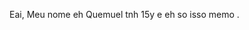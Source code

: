 Eai, Meu nome eh Quemuel
tnh 15y e eh so isso memo
.

<!---
Quemuelzinn/Quemuelzinn is a ✨ special ✨ repository because its `README.md` (this file) appears on your GitHub profile.
You can click the Preview link to take a look at your changes.
--->
